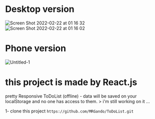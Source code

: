 # Desktop version
![Screen Shot 2022-02-22 at 01 16 32](https://user-images.githubusercontent.com/86018280/155030222-da64425a-26ef-47ce-bb37-18416f208007.png)
![Screen Shot 2022-02-22 at 01 16 02](https://user-images.githubusercontent.com/86018280/155030235-ee29a3b4-bdbc-4a7d-9cbb-5e99d48c81c6.png)
# Phone version
![Untitled-1](https://user-images.githubusercontent.com/86018280/155031048-eac97992-ea0a-4862-9e66-f9467d76ec09.png)

# this project is made by React.js 
pretty Responsive ToDoList (offline) - data will be saved on your localStorage and no one has access to them. > i'm still working on it ...

1- clone this project ``` https://github.com/MRGando/ToDoList.git ```

